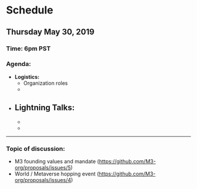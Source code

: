 # Schedule

## Thursday May 30, 2019
### **Time:** 6pm PST

### **Agenda:** 
 - **Logistics:**
   - Organization roles
   -
 - **Lightning Talks:**
   -
   -
   -  

------------------------------------------

### **Topic of discussion:**

- M3 founding values and mandate (https://github.com/M3-org/proposals/issues/5)
- World / Metaverse hopping event (https://github.com/M3-org/proposals/issues/4)
